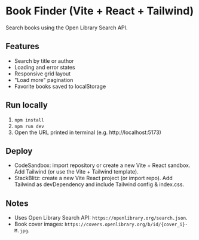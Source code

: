 # Book Finder (Vite + React + Tailwind)

Search books using the Open Library Search API.

## Features
- Search by title or author
- Loading and error states
- Responsive grid layout
- "Load more" pagination
- Favorite books saved to localStorage

## Run locally
1. `npm install`
2. `npm run dev`
3. Open the URL printed in terminal (e.g. http://localhost:5173)

## Deploy
- CodeSandbox: import repository or create a new Vite + React sandbox. Add Tailwind (or use the Vite + Tailwind template).
- StackBlitz: create a new Vite React project (or import repo). Add Tailwind as devDependency and include Tailwind config & index.css.

## Notes
- Uses Open Library Search API: `https://openlibrary.org/search.json`.
- Book cover images: `https://covers.openlibrary.org/b/id/{cover_i}-M.jpg`.
